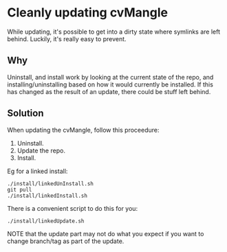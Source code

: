 # Cleanly updating cvMangle

While updating, it's possible to get into a dirty state where symlinks are left behind. Luckily, it's really easy to prevent.

## Why

Uninstall, and install work by looking at the current state of the repo, and installing/uninstalling based on how it would currently be installed. If this has changed as the result of an update, there could be stuff left behind.

## Solution

When updating the cvMangle, follow this proceedure:

1. Uninstall.
1. Update the repo.
1. Install.

Eg for a linked install:

```
./install/linkedUnInstall.sh
git pull
./install/linkedInstall.sh
```

There is a convenient script to do this for you:

```
./install/linkedUpdate.sh
```

NOTE that the update part may not do what you expect if you want to change branch/tag as part of the update.
